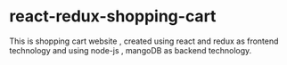 # react-redux-shopping-cart
This is shopping cart website , created using  react and redux as frontend technology and using node-js , mangoDB as backend technology. 
